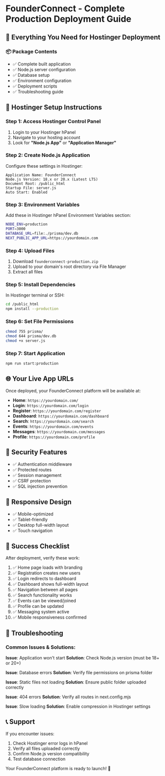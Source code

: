 # FounderConnect - Complete Production Deployment Guide

## 🚀 Everything You Need for Hostinger Deployment

### 📦 Package Contents
- ✅ Complete built application
- ✅ Node.js server configuration
- ✅ Database setup
- ✅ Environment configuration
- ✅ Deployment scripts
- ✅ Troubleshooting guide

## 🔧 Hostinger Setup Instructions

### Step 1: Access Hostinger Control Panel
1. Login to your Hostinger hPanel
2. Navigate to your hosting account
3. Look for **"Node.js App"** or **"Application Manager"**

### Step 2: Create Node.js Application
Configure these settings in Hostinger:

```
Application Name: FounderConnect
Node.js Version: 18.x or 20.x (Latest LTS)
Document Root: /public_html
Startup File: server.js
Auto Start: Enabled
```

### Step 3: Environment Variables
Add these in Hostinger hPanel Environment Variables section:

```bash
NODE_ENV=production
PORT=3000
DATABASE_URL=file:./prisma/dev.db
NEXT_PUBLIC_APP_URL=https://yourdomain.com
```

### Step 4: Upload Files
1. Download `founderconnect-production.zip`
2. Upload to your domain's root directory via File Manager
3. Extract all files

### Step 5: Install Dependencies
In Hostinger terminal or SSH:

```bash
cd /public_html
npm install --production
```

### Step 6: Set File Permissions
```bash
chmod 755 prisma/
chmod 644 prisma/dev.db
chmod +x server.js
```

### Step 7: Start Application
```bash
npm run start:production
```

## 🌐 Your Live App URLs

Once deployed, your FounderConnect platform will be available at:

- **Home**: `https://yourdomain.com/`
- **Login**: `https://yourdomain.com/login`
- **Register**: `https://yourdomain.com/register`
- **Dashboard**: `https://yourdomain.com/dashboard`
- **Search**: `https://yourdomain.com/search`
- **Events**: `https://yourdomain.com/events`
- **Messages**: `https://yourdomain.com/messages`
- **Profile**: `https://yourdomain.com/profile`

## 🔐 Security Features
- ✅ Authentication middleware
- ✅ Protected routes
- ✅ Session management
- ✅ CSRF protection
- ✅ SQL injection prevention

## 📱 Responsive Design
- ✅ Mobile-optimized
- ✅ Tablet-friendly
- ✅ Desktop full-width layout
- ✅ Touch navigation

## 🎯 Success Checklist

After deployment, verify these work:

1. ✅ Home page loads with branding
2. ✅ Registration creates new users
3. ✅ Login redirects to dashboard
4. ✅ Dashboard shows full-width layout
5. ✅ Navigation between all pages
6. ✅ Search functionality works
7. ✅ Events can be viewed/joined
8. ✅ Profile can be updated
9. ✅ Messaging system active
10. ✅ Mobile responsiveness confirmed

## 🚨 Troubleshooting

### Common Issues & Solutions:

**Issue**: Application won't start
**Solution**: Check Node.js version (must be 18+ or 20+)

**Issue**: Database errors
**Solution**: Verify file permissions on prisma folder

**Issue**: Static files not loading
**Solution**: Ensure public folder uploaded correctly

**Issue**: 404 errors
**Solution**: Verify all routes in next.config.mjs

**Issue**: Slow loading
**Solution**: Enable compression in Hostinger settings

## 📞 Support

If you encounter issues:
1. Check Hostinger error logs in hPanel
2. Verify all files uploaded correctly
3. Confirm Node.js version compatibility
4. Test database connection

Your FounderConnect platform is ready to launch! 🎉
